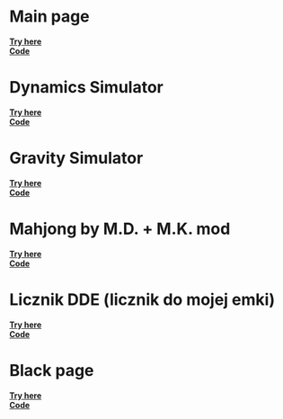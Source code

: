 # Main page
**[Try here](https://mkmkmk.github.io/)**
<br>
**[Code](https://github.com/mkmkmk/mkmkmk.github.io)**
<br>

# Dynamics Simulator
**[Try here](https://mkmkmk.github.io/bez_tarcia_js/index.html)**
<br>
**[Code](https://github.com/mkmkmk/bez_tarcia_js)**
<br>

# Gravity Simulator
**[Try here](https://mkmkmk.github.io/GravitySim/index.html)**
<br>
**[Code](https://github.com/mkmkmk/GravitySim)**
<br>

# Mahjong by M.D. + M.K. mod
**[Try here](https://mkmkmk.github.io/mahjong-md-mk-mod/mj.html)**
<br>
**[Code](https://github.com/mkmkmk/mahjong-md-mk-mod)**
<br>

# Licznik DDE (licznik do mojej emki)
**[Try here](https://mkmkmk.github.io/licznikDDE/)**
<br>
**[Code](https://github.com/mkmkmk/licznikDDE)**
<br>

# Black page
**[Try here](https://mkmkmk.github.io/BlackPage/index.html)**
<br>
**[Code](https://github.com/mkmkmk/BlackPage)**
<br>

